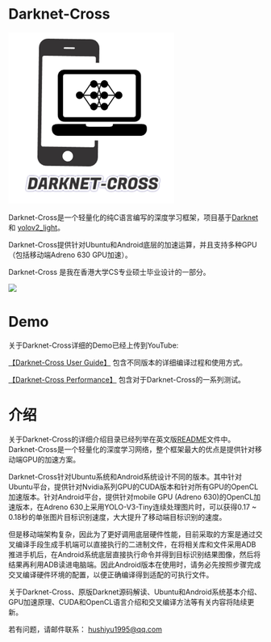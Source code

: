 # Darknet-Cross

![](introduction/img/logo.png)

Darknet-Cross是一个轻量化的纯C语言编写的深度学习框架，项目基于[Darknet](https://github.com/pjreddie/darknet) 和 [yolov2_light](https://github.com/AlexeyAB/yolo2_light)。

Darknet-Cross提供针对Ubuntu和Android底层的加速运算，并且支持多种GPU（包括移动端Adreno 630 GPU加速）。

Darknet-Cross 是我在香港大学CS专业硕士毕业设计的一部分。

![](introduction/img/demo.gif)

# Demo

关于Darknet-Cross详细的Demo已经上传到YouTube:

[【Darknet-Cross User Guide】](https://www.youtube.com/watch?v=8xCK8W_QdOA) 包含不同版本的详细编译过程和使用方式。

[【Darknet-Cross Performance】](https://www.youtube.com/watch?v=_ma2aS2Ho4Q) 包含对于Darknet-Cross的一系列测试。

# 介绍

关于Darknet-Cross的详细介绍目录已经列举在英文版[README](https://github.com/huuuuusy/Darknet-Cross#contents)文件中。Darknet-Cross是一个轻量化的深度学习网络，整个框架最大的优点是提供针对移动端GPU的加速方案。

Darknet-Cross针对Ubuntu系统和Android系统设计不同的版本。其中针对Ubuntu平台，提供针对Nvidia系列GPU的CUDA版本和针对所有GPU的OpenCL加速版本。针对Android平台，提供针对mobile GPU (Adreno 630)的OpenCL加速版本，在Adreno 630上采用YOLO-V3-Tiny连续处理图片时，可以获得0.17 ~ 0.18秒的单张图片目标识别速度，大大提升了移动端目标识别的速度。

但是移动端架构复杂，因此为了更好调用底层硬件性能，目前采取的方案是通过交叉编译手段生成手机端可以直接执行的二进制文件，在将相关库和文件采用ADB推进手机后，在Android系统底层直接执行命令并得到目标识别结果图像，然后将结果再利用ADB读进电脑端。因此Android版本在使用时，请务必先按照步骤完成交叉编译硬件环境的配置，以便正确编译得到适配的可执行文件。

关于Darknet-Cross、原版Darknet源码解读、Ubuntu和Android系统基本介绍、GPU加速原理、CUDA和OpenCL语言介绍和交叉编译方法等有关内容将陆续更新。

若有问题，请邮件联系： hushiyu1995@qq.com